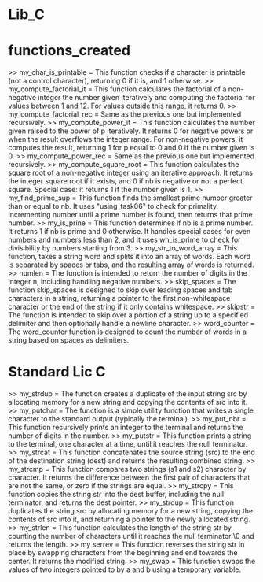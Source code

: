 # Lib_C

<h1> functions_created </h1>
>> my_char_is_printable = This function checks if a character is printable (not a control character), returning 0 if it is, and 1 otherwise.
>> my_compute_factorial_it = This function calculates the factorial of a non-negative integer the number given iteratively and computing the factorial for values between 1 and 12. For values outside this range, it returns 0.
>> my_compute_factorial_rec = Same as the previous one but implemented recursively.
>> my_compute_power_it = This function calculates the number given raised to the power of p iteratively. It returns 0 for negative powers or when the result overflows the integer range. For non-negative powers, it computes the result, returning 1 for p equal to 0 and 0 if the number given is 0.
>> my_compute_power_rec = Same as the previous one but implemented recursively.
>> my_compute_square_root = This function calculates the square root of a non-negative integer using an iterative approach. It returns the integer square root if it exists, and 0 if nb is negative or not a perfect square. Special case: it returns 1 if the number given is 1.
>> my_find_prime_sup = This function finds the smallest prime number greater than or equal to nb. It uses "using_task06" to check for primality, incrementing number until a prime number is found, then returns that prime number.
>> my_is_prine = This function determines if nb is a prime number. It returns 1 if nb is prime and 0 otherwise. It handles special cases for even numbers and numbers less than 2, and it uses wh_is_prime to check for divisibility by numbers starting from 3.
>> my_str_to_word_array = This function, takes a string word and splits it into an array of words. Each word is separated by spaces or tabs, and the resulting array of words is returned.
>> numlen = The function is intended to return the number of digits in the integer n, including handling negative numbers.
>> skip_spaces = The function skip_spaces is designed to skip over leading spaces and tab characters in a string, returning a pointer to the first non-whitespace character or the end of the string if it only contains whitespace.
>> skipstr = The function is intended to skip over a portion of a string up to a specified delimiter and then optionally handle a newline character.
>> word_counter = The word_counter function is designed to count the number of words in a string based on spaces as delimiters.

<h1> Standard Lic C </h1>
>> my_strdup = The function creates a duplicate of the input string src by allocating memory for a new string and copying the contents of src into it.
>> my_putchar = The function is a simple utility function that writes a single character to the standard output (typically the terminal).
>> my_put_nbr = This function recursively prints an integer to the terminal and returns the number of digits in the number.
>> my_putstr = This function prints a string to the terminal, one character at a time, until it reaches the null terminator.
>> my_strcat = This function concatenates the source string (src) to the end of the destination string (dest) and returns the resulting combined string.
>> my_strcmp = This function compares two strings (s1 and s2) character by character. It returns the difference between the first pair of characters that are not the same, or zero if the strings are equal.
>> my_strcpy = This function copies the string str into the dest buffer, including the null terminator, and returns the dest pointer.
>> my_strdup = This function duplicates the string src by allocating memory for a new string, copying the contents of src into it, and returning a pointer to the newly allocated string.
>> my_strlen = This function calculates the length of the string str by counting the number of characters until it reaches the null terminator \0 and returns the length.
>> my serrev = This function reverses the string str in place by swapping characters from the beginning and end towards the center. It returns the modified string.
>> my_swap = This function swaps the values of two integers pointed to by a and b using a temporary variable.
